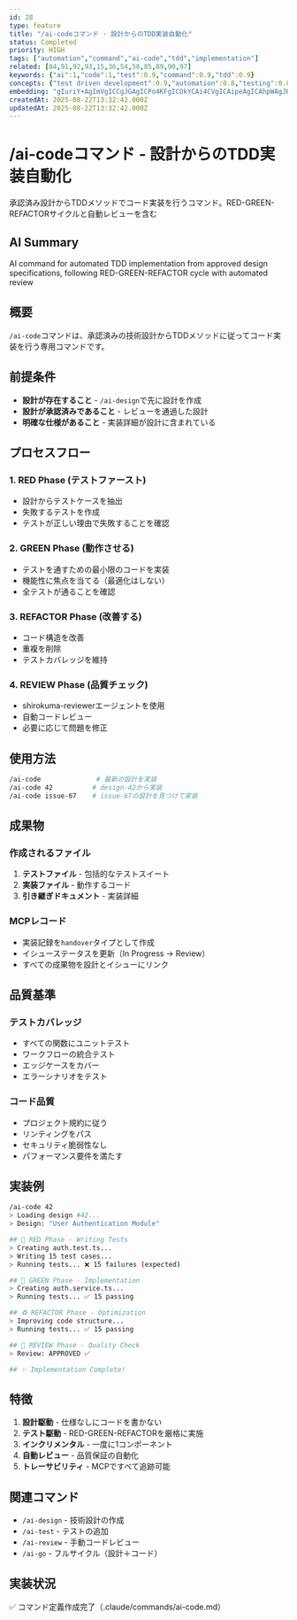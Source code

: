 ```yaml
---
id: 28
type: feature
title: "/ai-codeコマンド - 設計からのTDD実装自動化"
status: Completed
priority: HIGH
tags: ["automation","command","ai-code","tdd","implementation"]
related: [84,91,92,93,15,36,54,58,85,89,90,97]
keywords: {"ai":1,"code":1,"test":0.9,"command":0.9,"tdd":0.9}
concepts: {"test driven development":0.9,"automation":0.8,"testing":0.8,"software engineering":0.8,"development workflow":0.7}
embedding: "gIuriY+AgImVgICCgJGAgICPo4KFgICOkYCAi4CVgICAipeAgICAhpWAgJKAkICAgIKbhIOAgICOgICRgIaAgICAh4uMgICBhICAk4CAgICAhI2Pk4CAiYCAgI+AhICAgIugi5GAgJCGgICGgICAgICProSTgICQkICAgICGgIA="
createdAt: 2025-08-22T13:32:42.000Z
updatedAt: 2025-08-22T13:32:42.000Z
---
```


# /ai-codeコマンド - 設計からのTDD実装自動化

承認済み設計からTDDメソッドでコード実装を行うコマンド。RED-GREEN-REFACTORサイクルと自動レビューを含む

## AI Summary

AI command for automated TDD implementation from approved design specifications, following RED-GREEN-REFACTOR cycle with automated review

## 概要

`/ai-code`コマンドは、承認済みの技術設計からTDDメソッドに従ってコード実装を行う専用コマンドです。

## 前提条件

- **設計が存在すること** - `/ai-design`で先に設計を作成
- **設計が承認済みであること** - レビューを通過した設計
- **明確な仕様があること** - 実装詳細が設計に含まれている

## プロセスフロー

### 1. RED Phase (テストファースト)
- 設計からテストケースを抽出
- 失敗するテストを作成
- テストが正しい理由で失敗することを確認

### 2. GREEN Phase (動作させる)
- テストを通すための最小限のコードを実装
- 機能性に焦点を当てる（最適化はしない）
- 全テストが通ることを確認

### 3. REFACTOR Phase (改善する)
- コード構造を改善
- 重複を削除
- テストカバレッジを維持

### 4. REVIEW Phase (品質チェック)
- shirokuma-reviewerエージェントを使用
- 自動コードレビュー
- 必要に応じて問題を修正

## 使用方法

```bash
/ai-code              # 最新の設計を実装
/ai-code 42          # design-42から実装
/ai-code issue-67    # issue-67の設計を見つけて実装
```

## 成果物

### 作成されるファイル
1. **テストファイル** - 包括的なテストスイート
2. **実装ファイル** - 動作するコード
3. **引き継ぎドキュメント** - 実装詳細

### MCPレコード
- 実装記録を`handover`タイプとして作成
- イシューステータスを更新（In Progress → Review）
- すべての成果物を設計とイシューにリンク

## 品質基準

### テストカバレッジ
- すべての関数にユニットテスト
- ワークフローの統合テスト
- エッジケースをカバー
- エラーシナリオをテスト

### コード品質
- プロジェクト規約に従う
- リンティングをパス
- セキュリティ脆弱性なし
- パフォーマンス要件を満たす

## 実装例

```bash
/ai-code 42
> Loading design #42...
> Design: "User Authentication Module"

## 📝 RED Phase - Writing Tests
> Creating auth.test.ts...
> Writing 15 test cases...
> Running tests... ❌ 15 failures (expected)

## 🔨 GREEN Phase - Implementation
> Creating auth.service.ts...
> Running tests... ✅ 15 passing

## ♻️ REFACTOR Phase - Optimization
> Improving code structure...
> Running tests... ✅ 15 passing

## 👀 REVIEW Phase - Quality Check
> Review: APPROVED ✅

## ✨ Implementation Complete!
```

## 特徴

1. **設計駆動** - 仕様なしにコードを書かない
2. **テスト駆動** - RED-GREEN-REFACTORを厳格に実施
3. **インクリメンタル** - 一度に1コンポーネント
4. **自動レビュー** - 品質保証の自動化
5. **トレーサビリティ** - MCPですべて追跡可能

## 関連コマンド

- `/ai-design` - 技術設計の作成
- `/ai-test` - テストの追加
- `/ai-review` - 手動コードレビュー
- `/ai-go` - フルサイクル（設計＋コード）

## 実装状況

✅ コマンド定義作成完了（.claude/commands/ai-code.md）
